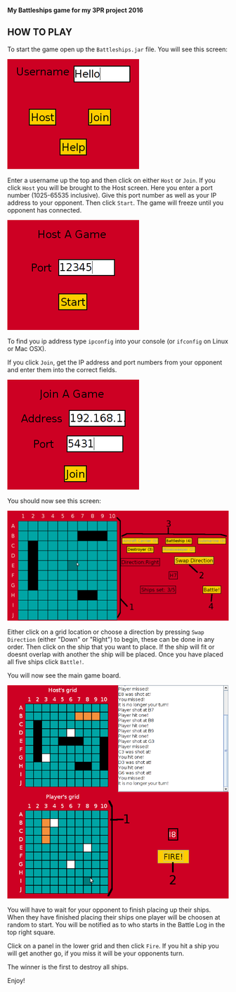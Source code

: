 **My Battleships game for my 3PR project 2016**

## HOW TO PLAY
To start the game open up the ```Battleships.jar``` file. You will see this screen:

![Battleships Main Menu][HostJoin]

Enter a username up the top and then click on either ```Host``` or ```Join```.
If you click ```Host``` you will be brought to the Host screen. Here you enter a port number (1025-65535 inclusive). Give this port number as well as your IP address to your opponent. Then click ```Start```. The game will freeze until you opponent has connected.

![Battleships Host][Host]

To find you ip address type ```ipconfig``` into your console (or ```ifconfig``` on Linux or Mac OSX).

If you click ```Join```, get the IP address and port numbers from your opponent and enter them into the correct fields.

![Battleships Join][Join]

You should now see this screen:

![Battleships Setup][Setup]

Either click on a grid location or choose a direction by pressing ```Swap Direction``` (either "Down" or "Right") to begin, these can be done in any order. Then click on the ship that you want to place. If the ship will fit or doesnt overlap with another the ship will be placed. Once you have placed all five ships click ```Battle!```.

You will now see the main game board.

![Battleships Game][Game]

You will have to wait for your opponent to finish placing up their ships. When they have finished placing their ships one player will be choosen at random to start. You will be notified as to who starts in the Battle Log in the top right square.

Click on a panel in the lower grid and then click ```Fire```. If you hit a ship you will get another go, if you miss it will be your opponents turn.

The winner is the first to destroy all ships.

Enjoy!


[HostJoin]:images/1.png
[Host]:images/2-1.png
[Join]:images/2-2.png
[Setup]:images/3.png
[Game]:images/4.png
